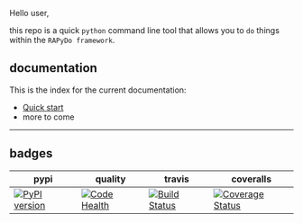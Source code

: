 Hello user,

this repo is a quick `python` command line tool that allows you to
`do` things within the `RAPyDo framework`.

## documentation

This is the index for the current documentation:

-   [Quick start](docs/quickstart.md)
-   more to come

---

## badges

| pypi | quality | travis | coveralls |
| --- | --- | --- | --- |
| [![PyPI version](https://badge.fury.io/py/rapydo-controller.svg)](https://badge.fury.io/py/rapydo-controller) | [![Code Health](https://landscape.io/github/rapydo/do/master/landscape.svg?style=flat)](https://landscape.io/github/rapydo/do/master) | [![Build Status](https://travis-ci.org/rapydo/do.svg?branch=master)](https://travis-ci.org/rapydo/do) | [![Coverage Status](https://coveralls.io/repos/github/rapydo/do/badge.svg?branch=master)](https://coveralls.io/github/rapydo/do?branch=master) |
